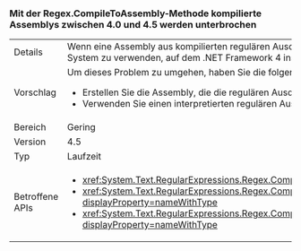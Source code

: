 ### <a name="assemblies-compiled-with-regexcompiletoassembly-breaks-between-40-and-45"></a>Mit der Regex.CompileToAssembly-Methode kompilierte Assemblys zwischen 4.0 und 4.5 werden unterbrochen

|   |   |
|---|---|
|Details|Wenn eine Assembly aus kompilierten regulären Ausdrücken mit .NET Framework 4.5 erstellt wird und auf .NET Framework 4 ausgerichtet ist, wird bei dem Versuch, die regulären Ausdrücke in dieser Assembly auf einem System zu verwenden, auf dem .NET Framework 4 installiert ist, eine Ausnahme ausgelöst.|
|Vorschlag|Um dieses Problem zu umgehen, haben Sie die folgenden Möglichkeiten:<ul><li>Erstellen Sie die Assembly, die die regulären Ausdrücke enthält, mit .NET Framework 4.</li><li>Verwenden Sie einen interpretierten regulären Ausdruck.</li></ul>|
|Bereich|Gering|
|Version|4.5|
|Typ|Laufzeit|
|Betroffene APIs|<ul><li><xref:System.Text.RegularExpressions.Regex.CompileToAssembly(System.Text.RegularExpressions.RegexCompilationInfo[],System.Reflection.AssemblyName)?displayProperty=nameWithType></li><li><xref:System.Text.RegularExpressions.Regex.CompileToAssembly(System.Text.RegularExpressions.RegexCompilationInfo[],System.Reflection.AssemblyName,System.Reflection.Emit.CustomAttributeBuilder[])?displayProperty=nameWithType></li><li><xref:System.Text.RegularExpressions.Regex.CompileToAssembly(System.Text.RegularExpressions.RegexCompilationInfo[],System.Reflection.AssemblyName,System.Reflection.Emit.CustomAttributeBuilder[],System.String)?displayProperty=nameWithType></li></ul>|

